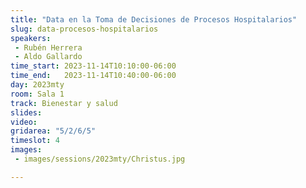 ```yaml
---
title: "Data en la Toma de Decisiones de Procesos Hospitalarios"
slug: data-procesos-hospitalarios
speakers:
 - Rubén Herrera
 - Aldo Gallardo
time_start: 2023-11-14T10:10:00-06:00
time_end:   2023-11-14T10:40:00-06:00
day: 2023mty
room: Sala 1 
track: Bienestar y salud
slides: 
video: 
gridarea: "5/2/6/5"
timeslot: 4
images:
 - images/sessions/2023mty/Christus.jpg

---
```



